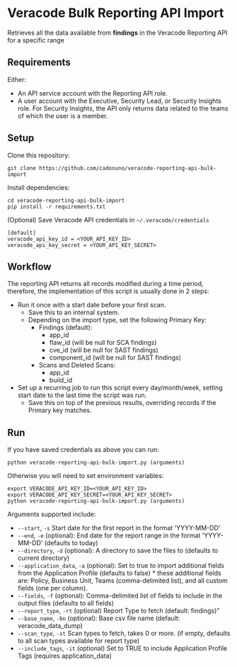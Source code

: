# Veracode Bulk Reporting API Import

Retrieves all the data available from **findings** in the Veracode Reporting API for a specific range

## Requirements
Either:
- An API service account with the Reporting API role.
- A user account with the Executive, Security Lead, or Security Insights role. For Security Insights, the API only returns data related to the teams of which the user is a member.

## Setup

Clone this repository:

    git clone https://github.com/cadonuno/veracode-reporting-api-bulk-import

Install dependencies:

    cd veracode-reporting-api-bulk-import
    pip install -r requirements.txt

(Optional) Save Veracode API credentials in `~/.veracode/credentials`

    [default]
    veracode_api_key_id = <YOUR_API_KEY_ID>
    veracode_api_key_secret = <YOUR_API_KEY_SECRET>

## Workflow

The reporting API returns all records modified during a time period, therefore, the implementation of this script is usually done in 2 steps:
- Run it once with a start date before your first scan.
  - Save this to an internal system.
  - Depending on the import type, set the following Primary Key:
    - Findings (default):
      - app_id
      - flaw_id (will be null for SCA findings)
      - cve_id (will be null for SAST findings)
      - component_id (will be null for SAST findings)
    - Scans and Deleted Scans:
      - app_id
      - build_id
- Set up a recurring job to run this script every day/month/week, setting start date to the last time the script was run.
  - Save this on top of the previous results, overriding records if the Primary key matches.

## Run

If you have saved credentials as above you can run:

    python veracode-reporting-api-bulk-import.py (arguments)

Otherwise you will need to set environment variables:

    export VERACODE_API_KEY_ID=<YOUR_API_KEY_ID>
    export VERACODE_API_KEY_SECRET=<YOUR_API_KEY_SECRET>
    python veracode-reporting-api-bulk-import.py (arguments)

Arguments supported include:

* `--start`, `-s`  Start date for the first report in the format 'YYYY-MM-DD'
* `--end`, `-e` (optional): End date for the report range in the format 'YYYY-MM-DD' (defaults to today)
* `--directory`, `-d` (optional): A directory to save the files to (defaults to current directory)
* `--application_data`, `-a` (optional): Set to true to import additional fields from the Application Profile (defaults to false) * these additional fields are: Policy, Business Unit, Teams (comma-delimited list), and all custom fields (one per column).
* `--fields`, `-f` (optional): Comma-delimited list of fields to include in the output files (defaults to all fields)
* `--report_type`, `-rt` (optional) Report Type to fetch (default: findings)"
* `--base_name`, `-bn` (optional): Base csv file name (default: veracode_data_dump)
* `--scan_type`, `-st` Scan types to fetch, takes 0 or more. (if empty, defaults to all scan types available for report type)
* `--include_tags`, `-it` (optional) Set to TRUE to include Application Profile Tags (requires application_data)